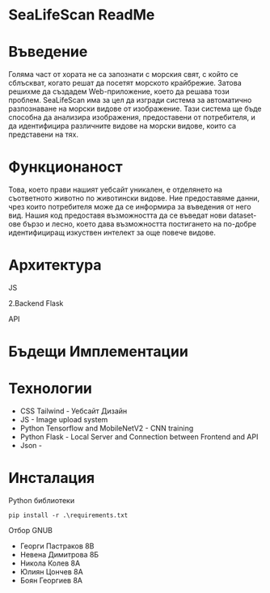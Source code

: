 # SeaLifeScan ReadMe

# Въведение 
Голяма част от хората не са запознати с морския свят, с който се сблъскват, когато решат да посетят морското крайбрежие. Затова решихме да създадем Web-приложение, което да решава този проблем.
SeaLifeScan има за цел да изгради система за автоматично разпознаване на морски видове от изображение. Тази система ще бъде способна да анализира изображения, предоставени от потребителя, и да идентифицира различните видове на морски видове, които са представени на тях. 

# Функционаност
Това, което прави нашият уебсайт уникален, е отделянето на съответното животно по животински видове. Ние предоставяме данни, чрез които потребителя може да се информира за въведения от него вид. Нашия код предоставя възможността да се въведат нови dataset-ове бързо и лесно, което дава възможността постигането на по-добре идентифициращ изкуствен интелект за още повече видове.

# Архитектура
JS 

2.Backend
Flask

API

# Бъдещи Имплементации



# Технологии
	
- CSS Tailwind - Уебсайт Дизайн
- JS - Image upload system
- Python Tensorflow and MobileNetV2 - CNN training
- Python Flask - Local Server and Connection between Frontend and API
- Json - 

# Инсталация

Python библиотеки

	pip install -r .\requirements.txt

 Отбор GNUB
 - Георги Пастраков 8В
 - Невена Димитрова 8Б
 - Никола Колев 8А
 - Юлиян Цончев 8А
 - Боян Георгиев 8А
